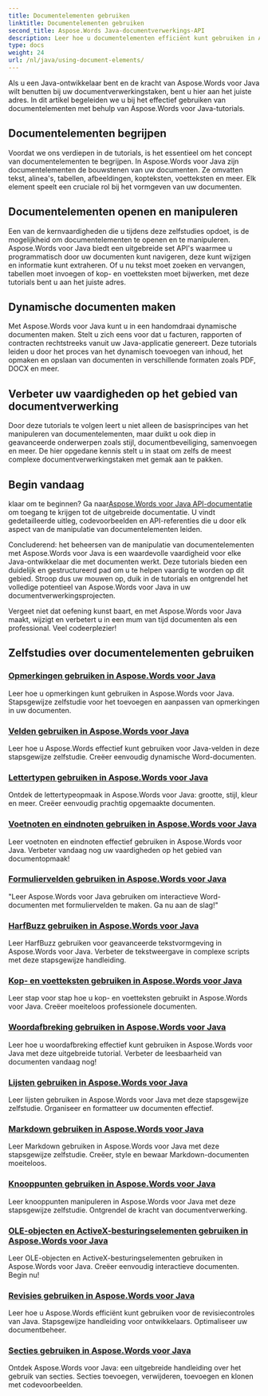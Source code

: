 ```yaml
---
title: Documentelementen gebruiken
linktitle: Documentelementen gebruiken
second_title: Aspose.Words Java-documentverwerkings-API
description: Leer hoe u documentelementen efficiënt kunt gebruiken in Aspose.Words voor Java met onze uitgebreide tutorials. Verbeter vandaag nog uw vaardigheden op het gebied van Java-documentverwerking!
type: docs
weight: 24
url: /nl/java/using-document-elements/
---
```


Als u een Java-ontwikkelaar bent en de kracht van Aspose.Words voor Java wilt benutten bij uw documentverwerkingstaken, bent u hier aan het juiste adres. In dit artikel begeleiden we u bij het effectief gebruiken van documentelementen met behulp van Aspose.Words voor Java-tutorials.

## Documentelementen begrijpen

Voordat we ons verdiepen in de tutorials, is het essentieel om het concept van documentelementen te begrijpen. In Aspose.Words voor Java zijn documentelementen de bouwstenen van uw documenten. Ze omvatten tekst, alinea's, tabellen, afbeeldingen, kopteksten, voetteksten en meer. Elk element speelt een cruciale rol bij het vormgeven van uw documenten.

## Documentelementen openen en manipuleren

Een van de kernvaardigheden die u tijdens deze zelfstudies opdoet, is de mogelijkheid om documentelementen te openen en te manipuleren. Aspose.Words voor Java biedt een uitgebreide set API's waarmee u programmatisch door uw documenten kunt navigeren, deze kunt wijzigen en informatie kunt extraheren. Of u nu tekst moet zoeken en vervangen, tabellen moet invoegen of kop- en voetteksten moet bijwerken, met deze tutorials bent u aan het juiste adres.

## Dynamische documenten maken

Met Aspose.Words voor Java kunt u in een handomdraai dynamische documenten maken. Stelt u zich eens voor dat u facturen, rapporten of contracten rechtstreeks vanuit uw Java-applicatie genereert. Deze tutorials leiden u door het proces van het dynamisch toevoegen van inhoud, het opmaken en opslaan van documenten in verschillende formaten zoals PDF, DOCX en meer.

## Verbeter uw vaardigheden op het gebied van documentverwerking

Door deze tutorials te volgen leert u niet alleen de basisprincipes van het manipuleren van documentelementen, maar duikt u ook diep in geavanceerde onderwerpen zoals stijl, documentbeveiliging, samenvoegen en meer. De hier opgedane kennis stelt u in staat om zelfs de meest complexe documentverwerkingstaken met gemak aan te pakken.

## Begin vandaag

 klaar om te beginnen? Ga naar[Aspose.Words voor Java API-documentatie](https://reference.aspose.com/words/java/) om toegang te krijgen tot de uitgebreide documentatie. U vindt gedetailleerde uitleg, codevoorbeelden en API-referenties die u door elk aspect van de manipulatie van documentelementen leiden.

Concluderend: het beheersen van de manipulatie van documentelementen met Aspose.Words voor Java is een waardevolle vaardigheid voor elke Java-ontwikkelaar die met documenten werkt. Deze tutorials bieden een duidelijk en gestructureerd pad om u te helpen vaardig te worden op dit gebied. Stroop dus uw mouwen op, duik in de tutorials en ontgrendel het volledige potentieel van Aspose.Words voor Java in uw documentverwerkingsprojecten.

Vergeet niet dat oefening kunst baart, en met Aspose.Words voor Java maakt, wijzigt en verbetert u in een mum van tijd documenten als een professional. Veel codeerplezier!

## Zelfstudies over documentelementen gebruiken
### [Opmerkingen gebruiken in Aspose.Words voor Java](./using-comments/)
Leer hoe u opmerkingen kunt gebruiken in Aspose.Words voor Java. Stapsgewijze zelfstudie voor het toevoegen en aanpassen van opmerkingen in uw documenten.
### [Velden gebruiken in Aspose.Words voor Java](./using-fields/)
Leer hoe u Aspose.Words effectief kunt gebruiken voor Java-velden in deze stapsgewijze zelfstudie. Creëer eenvoudig dynamische Word-documenten.
### [Lettertypen gebruiken in Aspose.Words voor Java](./using-fonts/)
Ontdek de lettertypeopmaak in Aspose.Words voor Java: grootte, stijl, kleur en meer. Creëer eenvoudig prachtig opgemaakte documenten.
### [Voetnoten en eindnoten gebruiken in Aspose.Words voor Java](./using-footnotes-and-endnotes/)
Leer voetnoten en eindnoten effectief gebruiken in Aspose.Words voor Java. Verbeter vandaag nog uw vaardigheden op het gebied van documentopmaak!
### [Formuliervelden gebruiken in Aspose.Words voor Java](./using-form-fields/)
"Leer Aspose.Words voor Java gebruiken om interactieve Word-documenten met formuliervelden te maken. Ga nu aan de slag!"
### [HarfBuzz gebruiken in Aspose.Words voor Java](./using-harfbuzz/)
Leer HarfBuzz gebruiken voor geavanceerde tekstvormgeving in Aspose.Words voor Java. Verbeter de tekstweergave in complexe scripts met deze stapsgewijze handleiding.
### [Kop- en voetteksten gebruiken in Aspose.Words voor Java](./using-headers-and-footers/)
Leer stap voor stap hoe u kop- en voetteksten gebruikt in Aspose.Words voor Java. Creëer moeiteloos professionele documenten.
### [Woordafbreking gebruiken in Aspose.Words voor Java](./using-hyphenation/)
Leer hoe u woordafbreking effectief kunt gebruiken in Aspose.Words voor Java met deze uitgebreide tutorial. Verbeter de leesbaarheid van documenten vandaag nog!
### [Lijsten gebruiken in Aspose.Words voor Java](./using-lists/)
Leer lijsten gebruiken in Aspose.Words voor Java met deze stapsgewijze zelfstudie. Organiseer en formatteer uw documenten effectief.
### [Markdown gebruiken in Aspose.Words voor Java](./using-markdown/)
Leer Markdown gebruiken in Aspose.Words voor Java met deze stapsgewijze zelfstudie. Creëer, style en bewaar Markdown-documenten moeiteloos.
### [Knooppunten gebruiken in Aspose.Words voor Java](./using-nodes/)
Leer knooppunten manipuleren in Aspose.Words voor Java met deze stapsgewijze zelfstudie. Ontgrendel de kracht van documentverwerking.
### [OLE-objecten en ActiveX-besturingselementen gebruiken in Aspose.Words voor Java](./using-ole-objects-and-activex/)
Leer OLE-objecten en ActiveX-besturingselementen gebruiken in Aspose.Words voor Java. Creëer eenvoudig interactieve documenten. Begin nu!
### [Revisies gebruiken in Aspose.Words voor Java](./using-revisions/)
Leer hoe u Aspose.Words efficiënt kunt gebruiken voor de revisiecontroles van Java. Stapsgewijze handleiding voor ontwikkelaars. Optimaliseer uw documentbeheer.
### [Secties gebruiken in Aspose.Words voor Java](./using-sections/)
Ontdek Aspose.Words voor Java: een uitgebreide handleiding over het gebruik van secties. Secties toevoegen, verwijderen, toevoegen en klonen met codevoorbeelden.